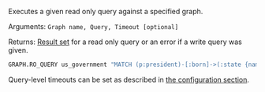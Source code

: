 Executes a given read only query against a specified graph.

Arguments: `Graph name, Query, Timeout [optional]`

Returns: [Result set](/redisgraph/design/result_structure) for a read only query or an error if a write query was given.

```sh
GRAPH.RO_QUERY us_government "MATCH (p:president)-[:born]->(:state {name:'Hawaii'}) RETURN p"
```

Query-level timeouts can be set as described in [the configuration section](/redisgraph/configuration#timeout).
